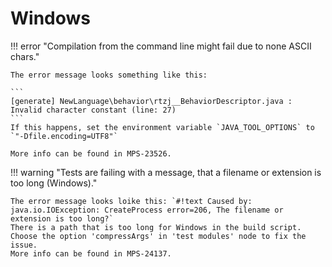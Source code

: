 # Windows

!!! error "Compilation from the command line might fail due to none ASCII chars."

    The error message looks something like this:

    ```
    [generate] NewLanguage\behavior\rtzj__BehaviorDescriptor.java : Invalid character constant (line: 27) 
    ```
    If this happens, set the environment variable `JAVA_TOOL_OPTIONS` to `"-Dfile.encoding=UTF8"` 
    
    More info can be found in MPS-23526.

!!! warning "Tests are failing with a message, that a filename or extension is too long (Windows)."

    The error message looks loike this: `#!text Caused by: java.io.IOException: CreateProcess error=206, The filename or extension is too long?`
    There is a path that is too long for Windows in the build script. 
    Choose the option 'compressArgs' in 'test modules' node to fix the issue.
    More info can be found in MPS-24137.